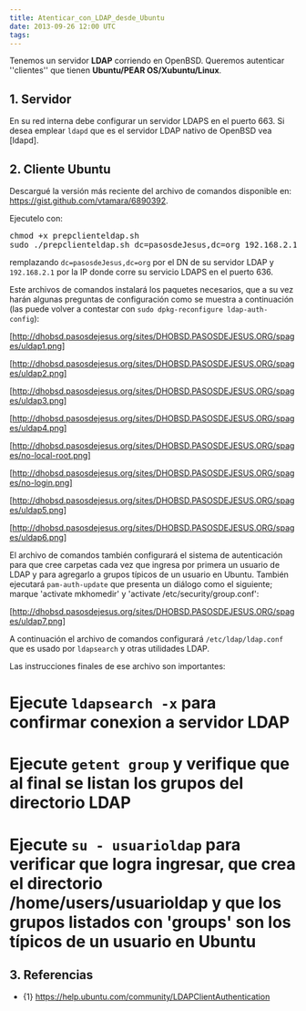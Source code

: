```yaml
---
title: Atenticar_con_LDAP_desde_Ubuntu
date: 2013-09-26 12:00 UTC
tags:
---
```

Tenemos un servidor **LDAP** corriendo en OpenBSD. Queremos autenticar ''clientes'' que tienen  **Ubuntu/PEAR OS/Xubuntu/Linux**.

## 1. Servidor

En su red interna debe configurar un servidor LDAPS en el puerto 663.  Si desea emplear ```ldapd``` que es el servidor LDAP nativo de OpenBSD vea  [ldapd].

## 2. Cliente Ubuntu

Descargué la versión más reciente del archivo de comandos disponible en: 
https://gist.github.com/vtamara/6890392.

Ejecutelo con:
<pre>
chmod +x prepclienteldap.sh
sudo ./prepclienteldap.sh dc=pasosdeJesus,dc=org 192.168.2.1
</pre>
remplazando ```dc=pasosdeJesus,dc=org``` por el DN de su servidor LDAP  y ```192.168.2.1``` por la IP donde corre su servicio LDAPS en el puerto 636.

Este archivos de comandos instalará los paquetes necesarios, que a su vez harán algunas preguntas de configuración como se muestra a continuación (las puede volver a contestar con ```sudo dpkg-reconfigure ldap-auth-config```):

[http://dhobsd.pasosdejesus.org/sites/DHOBSD.PASOSDEJESUS.ORG/spages/uldap1.png]

[http://dhobsd.pasosdejesus.org/sites/DHOBSD.PASOSDEJESUS.ORG/spages/uldap2.png]

[http://dhobsd.pasosdejesus.org/sites/DHOBSD.PASOSDEJESUS.ORG/spages/uldap3.png]

[http://dhobsd.pasosdejesus.org/sites/DHOBSD.PASOSDEJESUS.ORG/spages/uldap4.png]

[http://dhobsd.pasosdejesus.org/sites/DHOBSD.PASOSDEJESUS.ORG/spages/no-local-root.png]

[http://dhobsd.pasosdejesus.org/sites/DHOBSD.PASOSDEJESUS.ORG/spages/no-login.png]

[http://dhobsd.pasosdejesus.org/sites/DHOBSD.PASOSDEJESUS.ORG/spages/uldap5.png]

[http://dhobsd.pasosdejesus.org/sites/DHOBSD.PASOSDEJESUS.ORG/spages/uldap6.png]


El archivo de comandos también configurará el sistema de autenticación para que cree carpetas cada vez que ingresa por primera un usuario de LDAP y para agregarlo a grupos típicos de un usuario en Ubuntu.   También ejecutará ```pam-auth-update``` que presenta un diálogo como el siguiente; marque 'activate mkhomedir' y 'activate /etc/security/group.conf':

 
[http://dhobsd.pasosdejesus.org/sites/DHOBSD.PASOSDEJESUS.ORG/spages/uldap7.png]


A continuación el archivo de comandos configurará ```/etc/ldap/ldap.conf``` que es usado por ```ldapsearch``` y otras utilidades LDAP.

Las instrucciones finales de ese archivo son importantes:

# Ejecute ```ldapsearch -x``` para confirmar conexion a servidor LDAP
# Ejecute ```getent group``` y verifique que al final se listan los grupos del directorio LDAP
# Ejecute ```su - usuarioldap``` para verificar que logra ingresar, que crea el directorio /home/users/usuarioldap y que los grupos listados con 'groups' son los típicos de un usuario en Ubuntu


## 3. Referencias

* {1} https://help.ubuntu.com/community/LDAPClientAuthentication
